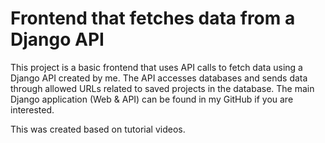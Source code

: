 # Frontend that fetches data from a Django API
This project is a basic frontend that uses API calls to fetch data using a Django API created by me. The API accesses databases and sends data through allowed URLs related to saved projects in the database. The main Django application (Web & API) can be found in my GitHub if you are interested.

This was created based on tutorial videos.
